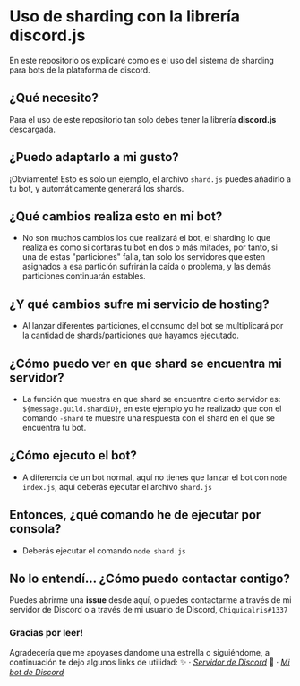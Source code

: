 # Uso de sharding con la librería discord.js  
En este repositorio os explicaré como es el uso del sistema de sharding para bots de la plataforma de discord.

## ¿Qué necesito? 
Para el uso de este repositorio tan solo debes tener la librería **discord.js** descargada.
 
## ¿Puedo adaptarlo a mi gusto?
¡Obviamente! Esto es solo un ejemplo, el archivo `shard.js` puedes añadirlo a tu bot, y automáticamente generará los shards.
 
## ¿Qué cambios realiza esto en mi bot? 
- No son muchos cambios los que realizará el bot, el sharding lo que realiza es como si cortaras tu bot en dos o más mitades, por tanto, si una de estas "particiones" falla, tan solo los servidores que esten asignados a esa partición sufrirán la caída o problema, y las demás particiones continuarán estables.

## ¿Y qué cambios sufre mi servicio de hosting?
- Al lanzar diferentes particiones, el consumo del bot se multiplicará por la cantidad de shards/particiones que hayamos ejecutado.
 
## ¿Cómo puedo ver en que shard se encuentra mi servidor?
- La función que muestra en que shard se encuentra cierto servidor es: `${message.guild.shardID}`, en este ejemplo yo he realizado que con el comando `-shard` te muestre una respuesta con el shard en el que se encuentra tu bot. 
  
## ¿Cómo ejecuto el bot?
- A diferencia de un bot normal, aquí no tienes que lanzar el bot con `node index.js`, aquí deberás ejecutar el archivo `shard.js`

## Entonces, ¿qué comando he de ejecutar por consola?
- Deberás ejecutar el comando `node shard.js`

## No lo entendí... ¿Cómo puedo contactar contigo?
Puedes abrirme una **issue** desde aquí, o puedes contactarme a través de mi servidor de Discord o a través de mi usuario de Discord, `Chiquicalris#1337`

### Gracias por leer!
Agradecería que me apoyases dandome una estrella o siguiéndome, a continuación te dejo algunos links de utilidad:
✨ · *[Servidor de Discord](https://discord.gg/VPjePtWV6f)* 
🔌 · *[Mi bot de Discord](https://docs.foxybot.ga)*
  
 
